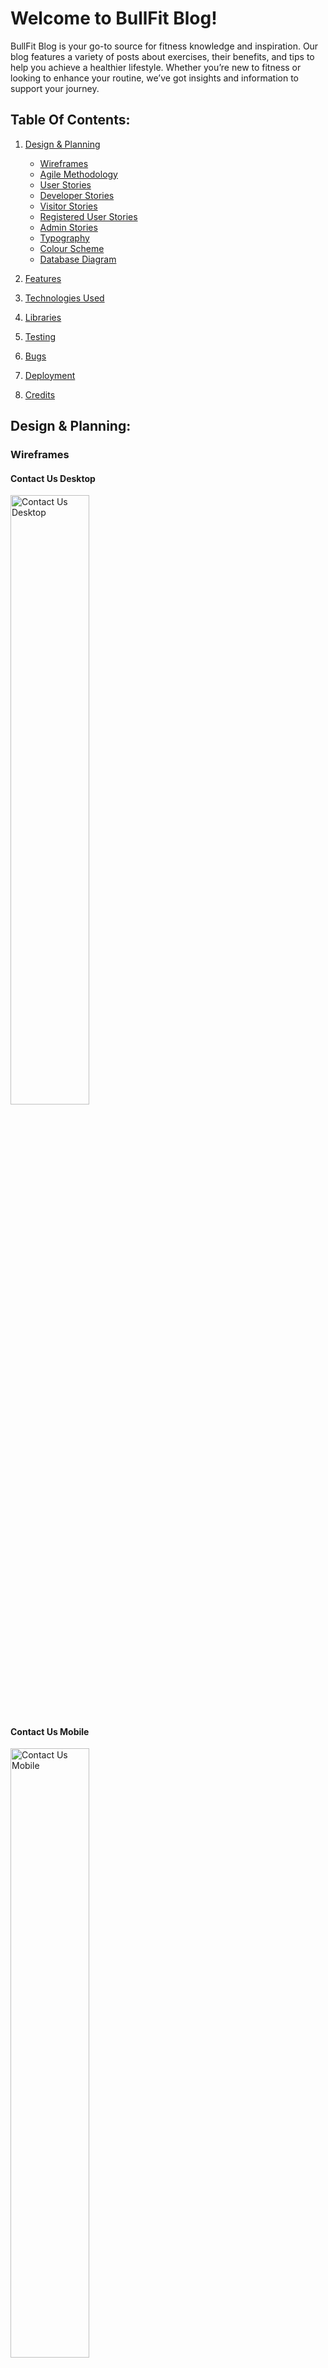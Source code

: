 # Welcome to BullFit Blog!

BullFit Blog is your go-to source for fitness knowledge and inspiration. Our blog features a variety of posts about exercises, their benefits, and tips to help you achieve a healthier lifestyle. Whether you’re new to fitness or looking to enhance your routine, we’ve got insights and information to support your journey.

## Table Of Contents:
1. [Design & Planning](#design-&-planning)
    * [Wireframes](#wireframes)
    * [Agile Methodology](#agile-methodology)
    * [User Stories](#user-stories)
    * [Developer Stories](#developer-stories)
    * [Visitor Stories](#visitor-stories)
    * [Registered User Stories](#registered-user-stories)
    * [Admin Stories](#admin-user-stories)
    * [Typography](#typography)
    * [Colour Scheme](#colour-scheme)
    * [Database Diagram](#database-diagram)
    
2. [Features](#features)
3. [Technologies Used](#technologies-used)
4. [Libraries](#libraries-used)
5. [Testing](#testing)
6. [Bugs](#bugs)
7. [Deployment](#deployment)
8. [Credits](#credits)

## Design & Planning:


### Wireframes

#### Contact Us Desktop

<img src="docs/wireframes/contact_us.webp" alt="Contact Us Desktop" width="50%"/>

#### Contact Us Mobile

<img src="docs/wireframes/mob_contact.webp" alt="Contact Us Mobile" width="50%"/>

#### Edit Comment Desktop

<img src="docs/wireframes/edit_comment.webp" alt="Edit Comment Desktop" width="50%"/>

#### Edit Comment Mobile

<img src="docs/wireframes/mob_edit_comment.webp" alt="Edit Comment Mobile" width="50%"/>

#### Exercise Detail Page Desktop

<img src="docs/wireframes/exercise_detail_page.webp" alt="Exercise Detail Page Desktop" width="50%"/>

#### Exercise Detail Page Mobile User

<img src="docs/wireframes/mob_exercise_detail_page.webp" alt="Exercise Detail Page Mobile" width="50%"/>

#### Exercise Detail Page Mobile Visitor

<img src="docs/wireframes/mob_exercise_detail_visitor.webp" alt="Exercise Detail Page Mobile Visitor" width="50%"/>

#### Homepage Desktop

<img src="docs/wireframes/homepage.webp" alt="Homepage Desktop" width="50%"/>

#### Homepage Mobile

<img src="docs/wireframes/mob_home.webp" alt="Homepage Mobile" width="50%"/>

#### Password Reset Desktop

<img src="docs/wireframes//password_reset.webp" alt="Password Reset Desktop" width="50%"/>

#### Password Reset Mobile

<img src="docs/wireframes//mob_password_reset.webp" alt="Password Reset Mobile" width="50%"/>

#### Password Reset Confirmation Desktop

<img src="docs/wireframes//password_reset_confirmation.webp" alt="Password Reset Confirmation Desktop" width="50%"/>

#### Password Reset Confirmation Mobile

<img src="docs/wireframes//mob_password_reset_confirmation.webp" alt="Password Reset Confirmation Mobile" width="50%"/>

## Agile Methodology

### My Approach to Agile Methodology
As I developed this project, I used the Agile methodology because of its flexibility and iterative process. Agile helped me stay organized and adapt as the project evolved. Working in short, manageable cycles (or "sprints") allowed me to make continuous progress and improve each feature step-by-step. This approach gave me the structure I needed to regularly assess my progress and refine the app as I moved forward.

#### Benefits in Testing for Me:

Agile was especially beneficial for testing each function of my app. Since I worked in small increments, I was able to test each feature thoroughly as I completed it. This brought a lot of advantages:

- Quickly Finding Issues: By testing after each sprint, I caught bugs and issues early, avoiding larger problems down the line.
- Better Quality: Testing in each phase ensured that the app’s functionality met my standards before moving on to the next feature.
- Flexibility: As new ideas or changes came up, I was able to easily adjust the plan without losing track of the overall project.
- Continuous Improvement: Each testing cycle helped me fine-tune the app and my own development process, so I could deliver a more polished final product.

### MoSCoW Prioritization
To keep myself focused, I used the MoSCoW method to prioritize the tasks and features I needed to work on. I broke everything down into:

Must Have: Features that were critical to the app’s core functionality.
- Should Have: Important features that weren’t essential, but added significant value.
- Could Have: Features that would be nice to include if time allowed.
- Won’t Have: Features that I decided not to include in the current version.
This prioritization method helped me stay on track, ensuring that I worked on the most important features first and kept the project manageable.

### Managing with GitHub Projects
I used GitHub Projects to organize my tasks and track my progress. Each project board represented an EPIC (a major part of the app), and I created columns like "To Do," "In Progress," "On Hold," "Done," and "Bugs" to visualize where each task stood. I also used labels to categorize tasks based on their priority and organized them into sprints to stay on track.

### Visualizing Progress with the Kanban Board
I relied on a Kanban board to manage my progress. Seeing my tasks move through different stages—from "To Do" to "Done"—gave me a clear sense of accomplishment and kept me motivated throughout the project. It also helped me ensure that no task was overlooked or forgotten.

## Breaking Down the EPICS
Each Epic in my project represented a major feature or functionality of the platform. By breaking these large tasks into smaller, manageable parts, I was able to tackle each piece step-by-step. This ensured that nothing was left incomplete, and every aspect of the app was thoroughly developed.

- [EPIC 1: Add/Edit or Delete Comments](https://github.com/Nikkig087/bullFit/issues/1#issue-2516139676)
- [EPIC 2: Contact Form Accessible to All Users](https://github.com/Nikkig087/bullFit/issues/2#issue-2516143286)
- [EPIC 3: Admin Can View Reported Comments in Read-Only Mode](https://github.com/Nikkig087/bullFit/issues/3#issue-2516144514)
- [EPIC 4: Registered User Can Report a Comment](https://github.com/Nikkig087/bullFit/issues/4#issue-2516145370)
- [EPIC 5: Create new exercise posts](https://github.com/Nikkig087/bullFit/issues/5#issue-2516146316)
- [EPIC 6: Give my thoughts on a specific exercise](https://github.com/Nikkig087/bullFit/issues/6#issue-2516148571)
- [EPIC 7: View a list of different exercises](https://github.com/Nikkig087/bullFit/issues/7#issue-2516154137)
- [EPIC 8: View specific exercise details](https://github.com/Nikkig087/bullFit/issues/8#issue-2516155408)
- [EPIC 9: Enhanced Contact Form Features](https://github.com/Nikkig087/bullFit/issues/9#issue-2516943963)
- [EPIC 10: File Attachments in Contact Form](https://github.com/Nikkig087/bullFit/issues/10#issue-2516953268)

## User Stories

With an emphasis on delivering a seamless user experience, the goal of this project is to provide a comprehensive platform that serves both visitors and registered users. The platform will allow for the development and maintenance of content, present developer profiles, and provide opportunities for interaction.  The following user stories outline the essential functionalities and the rationale behind them.

*************************************
## Developer Stories


- As a **developer**, I want to **create wireframes** so that I can **visually represent the layout and structure of the application.**

- As a **developer**, I want to **create visually engaging and responsive designs** so that **users can easily navigate the website and access relevant information**.

- As a **developer**, I want to **adopt Agile methodology** so that **I can deliver high quality product that meets the needs of the user.**

- As a **developer**, I want to **install and add basic configurations to Django** so that **I can create a working app**.


- As a **developer**, I want to **the platform to load quickly and respond swiftly to user interactions** so that **users can have a seamless experience**.

- As a **developer**, I want to **ensure that all syntax errors are identified and resolved during the code validation process** so that **the code is free from syntax-related issues**.

- As a **developer**, I want to **maintain thorough documentation** so that **code is maintained seamlessly in future**.

- As a **developer**, I want to **ensure that user stories are thoroughly tested** so that **they meet acceptance criteria and deliver the expected functionality**.

- As a **developer**, I want to **deploy the application to Heroku** so that **it is accessible to users online**.

- As a **developer**, I want to **ensure that application meets performance and accessibility standards** so that **provides a seamless experience for all users and performs optimally**.



*************************************************************
## Visitor Stories

- As a **visitor**, I want to **navigate through the platform effortlessly,** so that **I can find relevant sections and features intuitively.**

- As a **visitor**, I want to **able to register an account** so **I can create an account**.

- As a **visitor**, I want to **provide feedback, report issues, and suggest improvements through a contact form,** so that I can **actively participate in improving the platform and receive support when needed**.

****************************************************

## Registered User Stories

- As a **registered user**, I want to **be able to log in and out of my account** so that **I can use the platform**.

- As a **registered user**, I want to **to be able to reset my password** so that **I do not loose access to my account**.
.

- As a **registered user**, I want to **to be able to comment on posts** so that **provide feedback to authors**.

- As a **registered user**, I want to **to be able to delete and edit comments** so that I can **control my engagement on the platform**.


## Admin User Stories

- As an **admin user**, I want **the ability to perform all CRUD (Create, Read, Update, Delete) operations** so that **manually manage, control and edit content**.

- As an **admin user**, I want to **approve comments and posts** so that **I can ensure content quality and appropriateness before it is published**.

## Website Goals and Objectives

* Enhance User Experience:
   - Build a powerful yet user-friendly interface that reflects the strength and energy of the BullFit brand.
   - Ensure seamless performance across all devices, making the platform fully responsive and accessible.
   - Empower users to engage with content by creating, editing, deleting, and reporting comments.
   - Incorporate features like content liking and favoriting to boost user interaction and community engagement.

* Optimize Performance and Accessibility:
   - Fine-tune the platform for lightning-fast load times and smooth user interactions.
   - Meet and exceed accessibility standards, ensuring BullFit is inclusive for all users.

* Support Continuous Improvement and Scalability:
  - Adopt Agile development practices to continuously deliver high-quality features.
  - Design the database and infrastructure to handle growth and increased user activity.

* Enable Growth and Continuous Innovation:
   - Adopt Agile development techniques to continuously roll out high-impact features.

* Encourage Community and Feedback:
  - Provide mechanisms for users to give feedback, report issues, and suggest improvements.
  - Actively engage with user feedback to improve the platform continuously.

* Strengthen Security and Reliability
   - Implement rock-solid authentication and authorization to protect users.
   - Regularly test and refine the platform to ensure BullFit stays stable, secure, and reliable.

## Target Audience

- Developers
- Health and Fitness Coaches
- General Visitors
- Families and Educators
- Sports Enthusiasts

[Back to top](#contents)

## Typography
I utilized Times New Roman for my site as this font is the most browser compatible font.

## Colour Scheme
I chose a brown and burlywood color scheme for the website to create a specific atmosphere that resonates with both trust and confidence. Brown, being an earthy tone, is often associated with feelings of warmth, calm, and stability. When visitors come to the site, I want them to feel grounded and reassured, almost as if the site itself is something solid and dependable. Brown has that quality of being strong yet inviting, which helps in building a sense of trust in the information presented. It subtly conveys that the content is reliable and backed by a firm foundation.

On the other hand, Burlywood brings a different energy to the design. Known for its associations with subtle sophistication and warmth, I want to use burlywood to signal the richness of the knowledge available on the site. Whether visitors are exploring the benefits of different exercises or learning new techniques, the use of burlywood is meant to inspire confidence. It’s there to communicate that the knowledge shared is valuable and that by engaging with it, users can feel empowered to try new things and experiment with their fitness journey.

In combining these two colors, I aim to create an experience where users not only feel they are accessing trustworthy and solid information but are also encouraged to take bold, confident steps in applying what they learn. Brown sets the stage with a calm, reliable foundation, while burlywood brings in a sense of warmth and assurance to explore new possibilities. Together, these colors balance warmth and sophistication, creating a space that feels both welcoming and empowering.

<img src="docs/colour/colour_palette.webp" alt="Colour Palette" width="50%"/>

## DataBase Diagram

The project's data model is based on an Entity-Relationship Diagram (ERD) that maps out the relationships between the different Django models. At the core is the User model, which extends Django's default User class with fields like id, username, password, and email. Each user can create Exercises that include attributes such as title, description, two levels of detailed descriptions, and images (handled by Cloudinary fields). Exercises are tied to the user who created them through a Foreign Key.

Users can also leave Comments on exercises, with fields for the content of the comment, when it was created, and whether it’s been approved. Additionally, users can report comments by filing CommentReports, which link both the user and the specific comment in question. There’s also a ContactMessage model, which allows visitors to send messages to the site admins.

In terms of relationships, a User can have multiple Exercises, Comments, and CommentReports (one-to-many relationships). Similarly, an Exercise can have many Comments, and a Comment can have multiple CommentReports. The ERD lays this out clearly, showing how the different models connect and interact.

<img src="docs/erd/erd.png" alt="ERD Diagram" width="50%"/> 

## Features:

### Navigation
The Navigation Bar contains the Company Name, links to the Home page, Register Page and Login Page.
#### Navigation Desktop for user not logged in

<img src="docs/screenshots/nav_desktop.webp" alt="Navigation Desktop" width="50%"/> 

#### Navigation Mobile for user not logged in

<img src="docs/screenshots/nav_mobile.webp" alt="Navigation Mobile" width="50%"/> 


#### Navigation Desktop for user logged in

<img src="docs/screenshots/nav_desktop_loggedin.webp" alt="Navigation Desktop Logged In" width="50%"/> 

#### Navigation Mobile for user logged in

<img src="docs/screenshots/nav_mobile_loggedin.webp" alt="Navigation Mobile Logged In" width="50%"/> 

#### Footer

<img src="docs/screenshots/footer.webp" alt="Footer" width="50%"/> 

#### Home-page Desktop

<img src="docs/screenshots/home_desktop.webp" alt="Home-page Desktop" width="50%"/> 

#### Home-page Mobile

<img src="docs/screenshots/home_mobile.webp" alt="Home-page Mobile" width="50%"/> 

#### Exercise Details Page Desktop

<img src="docs/screenshots/exercise_detail_desktop.webp" alt="Exercise Details Desktop" width="50%"/>

#### Exercise Details Page Mobile

<img src="docs/screenshots/exercise_detail_mobile.webp" alt="Exercise Details Mobile" width="50%"/>

### CRUD User
#### Create Comment Desktop Page

<img src="docs/screenshots/comment_desktop.webp" alt="Comments Desktop" width="50%"/>

#### Create Comment Mobile Page

<img src="docs/screenshots/comment_mobile.webp" alt="Comments Mobile" width="50%"/>

#### Edit Comment Desktop Page

<img src="docs/screenshots/edit_comment_desktop.webp" alt="Edit Comment Desktop" width="50%"/>

#### Edit Comment Mobile Page

<img src="docs/screenshots/edit_comment_mob.webp" alt="Edit Comment Mobile" width="50%"/>

#### Delete Comment Page

<img src="docs/screenshots/delete_comment.webp" alt="Delete Comment" width="50%"/>

#### Report Comment Page
Note you must be a registered User to log a comment if not then you will be redirected to the login page as per the view snippet below.  Here you can register or sign in, there is also an option to recover your password if you have forgotten it.

![Javascript for redirecting part one](docs/screenshots/reportjs_redirect_onload.webp)

![Javascript for redirecting part two](docs/screenshots/reportjs_redirect_submission.webp)

### CRUD Admin
#### Create Exercise Post 

<img src="docs/screenshots/create_exercise_admin.webp" alt="Create Exercise Post in Admin Panel" width="50%"/>

#### Edit Exercise Post 

<img src="docs/screenshots/update_exercise_admin.webp" alt="Edit Exercise Post in Admin Panel" width="50%"/>

#### Delete Exercise Comment 

<img src="docs/screenshots/delete_comment_admin.webp" alt="Delete Exercise Post in Admin Panel" width="50%"/>

#### Approve Comment 

<img src="docs/screenshots/approve_comment_admin.webp" alt="Approve Comment for Post in Admin Panel" width="50%"/>

#### Login Page Admin

<img src="docs/screenshots/login_screen_admin.webp" alt="Login Page Admin" width="50%"/>

![Login Page Admin](docs/screenshots/login_screen_admin.webp)

#### Sign in Page Desktop

<img src="docs/screenshots/signin_desktop.webp" alt="Sign-in Page Desktop" width="50%"/>

#### Login Page Mobile

<img src="docs/screenshots/signin_mob.webp" alt="Sign-in Page Mobile" width="50%"/>

### Sign Up Page Desktop

<img src="docs/screenshots/signup_desktop.webp" alt="Sign-Up Page Desktop" width="50%"/>

### Sign Up Page Mobile

<img src="docs/screenshots/signup_mob.webp" alt="Sign-Up Page Mobile" width="50%"/>

### Password Reset Page Desktop

<img src="docs/screenshots/password_reset_desktop.webp" alt="Password Reset Page Desktop" width="50%"/>

### Password Reset Page Mobile

<img src="docs/screenshots/password_reset_mob.webp" alt="Password Reset Page Mobile" width="50%"/>

### Password Reset Confirmation Page Desktop

<img src="docs/screenshots/password_reset_confirmation_desktop.webp" alt="Password Reset Confirmation Page Desktop" width="50%"/>

### Password Reset Confirmation Page Mobile

<img src="docs/screenshots/password_reset_confirmation_mob.webp" alt="Password Reset Confirmation Page Mobile" width="50%"/>

### 404 Page Desktop

<img src="docs/screenshots/page404_desktop.webp" alt="Page 404 Desktop" width="50%"/>

### 404 Page Mobile

<img src="docs/screenshots/page404_mob.webp" alt="Page 404 Mobile" width="50%"/>

### Admin Create User

<img src="docs/screenshots/admin_create_user.webp" alt="Create User Admin Panel" width="50%"/>

### Admin Update User

<img src="docs/screenshots/admin_update_user.webp" alt="Update User Admin Panel" width="50%"/>

### Admin Delete User

<img src="docs/screenshots/admin_delete_user.webp" alt="Delete User Admin Panel" width="50%"/>

### Admin Update exercise

<img src="docs/screenshots/update_exercise_admin.webp" alt="Update Exercise Admin Panel" width="50%"/>



## Technologies Used

* [Python](https://en.wikipedia.org/wiki/Python_(programming_language)) - Provides the backend functionality for the site.
* [HTML5](https://en.wikipedia.org/wiki/HTML) - Provides the content and structure for the website.
* [CSS3](https://en.wikipedia.org/wiki/CSS) - Provides the styling for the website.
* [JavaScript](https://en.wikipedia.org/wiki/JavaScript) - Provides interactive elements of the website

## Frameworks & Software
* [Gitpod](http://gitpod.io) - Cloud based IDE
* [Bootstrap](https://getbootstrap.com/) - A CSS framework that helps building solid, responsive, mobile-first sites
* [Django](https://www.djangoproject.com/) - A model-view-template framework used to create the Review | Alliance site
* [balsamiq](https://balsamiq.com/) - Used to create the wireframe.
* [Github](https://github.com/) - Used to host and edit the website.
* [Heroku](https://en.wikipedia.org/wiki/Heroku) - A cloud platform that the application is deployed to.
* [Lighthouse](https://developer.chrome.com/docs/lighthouse/overview/) - Used to test performance of site.
* [Am I responsive](https://ui.dev/amiresponsive) - Used for responsiveness check.
* [Font Awesome](https://fontawesome.com/search?q=x&o=r)) - Used to create the social media icons.
* [Google Chrome DevTools](https://developer.chrome.com/docs/devtools/) - Used to debug and test responsiveness.
* [HTML Validation](https://validator.w3.org/) - Used to validate HTML code
* [CSS Validation](https://jigsaw.w3.org/css-validator/) - Used to validate CSS code
* [PEP8 Validation](http://pep8online.com/) - Used to validate code
* [JSHint Validation](https://jshint.com/) - Used to validate JavaScript code

## Testing
### Lighthouse Homepage Desktop Test
![Lighthouse Homepage Testing Desktop](docs/testing/lighthouse_desktop_exercise_home.webp)
### Lighthouse Homepage Mobile Test
![Lighthouse Homepage Testing Mobile](docs/testing/lighthouse_mob_exercise_home.webp)
### Lighthouse Exercise Detail Desktop Test
![Lighthouse Homepage Testing Desktop](docs/testing/lighthouse_desktop_exercise_detail.webp)
### Lighthouse Exercise Detail Mobile Test
![Lighthouse Homepage Testing Mobile](docs/testing/lighthouse_mob_exercise_detail.webp)


### Responsiveness
![Am I Responsive Testing](docs/testing/amiresponsive.webp)
### Code Validation
#### Jigsaw W3C Testing
![Jigsaw W3C Testing](docs/testing/jigsaw_w3ctesting.webp)
#### HTML W3C Testing
![HTML W3C Testing](docs/testing/html_w3ctesting.webp)
#### JSHint Testing
##### Comments.js
![Comments JSHint Testing](docs/testing/jshint_commentsjs.webp)
##### Contact.js
![Contact JSHint Testing](docs/testing/jshint_contactjs.webp)
##### Report.js
![Report JSHint Testing](docs/testing/jshint_reportjs.webp)
#### CI Python Linter Testing (pep8)
##### Admmin.py
![Admin.py](docs/testing/adminpy_pep8.webp)
##### forms.py
![Forms.py](docs/testing/formspy_pep8.webp)
##### Models.py
![Models.py](docs/testing/modelspy_pep8.webp)
##### Urls.py
![Urls.py](docs/testing/urlspy_pep8.webp)
##### Views.py
![Views.py](docs/testing/viewspy_pep8.webp)

### Automated Testing
Refer to Feature Screenshots and also automated testing for confirmation of successful testing.
[Automated Testing](tests.md)
### Manual Testing User Stories

| **User Story** | **Test** | **Pass** |
| --- | --- | :---: |
| As a developer, I want to create wireframes so that I can visually represent the layout and structure of the application. | Verify wireframes match the final structure and design of the platform. | ✓ |
| As a developer, I want to design a database schema so that I can efficiently store and manage platform content, ensuring optimal performance, scalability, and flexibility. | Test if the database schema supports content creation, retrieval, update, and deletion without errors. | ✓ |
| As a developer, I want to create visually engaging and responsive designs so that users can easily navigate the website and access relevant information. | Check if the website layout is responsive on different devices (mobile, tablet, desktop). | ✓ |
| As a developer, I want to adopt Agile methodology so that I can deliver high-quality product that meets the needs of the user. | Confirm that user stories are broken down into manageable tasks, and functionality is delivered incrementally. | ✓ |
| As a developer, I want to install and add basic configurations to Django so that I can create a working app. | Ensure Django is installed correctly and that the app starts without issues. | ✓ |
| As a developer, I want to deploy to Heroku so that I can verify initial setup. | Test if the initial deployment to Heroku is successful, and the app runs as expected online. | ✓ |
| As a developer, I want the platform to load quickly and respond swiftly to user interactions so that users can have a seamless experience. | Measure load times and check responsiveness of user actions across pages. | ✓ |
| As a developer, I want to ensure that all syntax errors are identified and resolved during the code validation process so that the code is free from syntax-related issues. | Run a syntax checker and ensure no syntax errors remain in the codebase. | ✓ |
| As a developer, I want to maintain thorough documentation so that code is maintained seamlessly in the future. | Verify that all major functions and components have corresponding documentation. | ✓ |
| As a developer, I want to ensure that user stories are thoroughly tested so that they meet acceptance criteria and deliver the expected functionality. | Test each user story to confirm they meet acceptance criteria and function as intended. | ✓ |
| As a developer, I want to deploy the application to Heroku so that it is accessible to users online. | Test if the app is accessible through its Heroku URL and functions correctly. | ✓ |
| As a developer, I want to ensure that the application meets performance and accessibility standards so that it provides a seamless experience for all users and performs optimally. | Run performance checks (e.g., Lighthouse), test for accessibility compliance (e.g., WCAG standards). | ✓ |
| As a developer, I want to update my profile information so that I can keep my information current and accurate. | Test the update functionality for developer profiles, ensuring changes reflect immediately. | ✓ |
| As a visitor, I want to navigate through the platform effortlessly, so that I can find relevant sections and features intuitively. | Test navigation across all sections of the platform, ensuring it’s intuitive and easy to use. | ✓ |
| As a visitor, I want to register an account so I can create an account. | Test the registration form and confirm the user can successfully create an account. | ✓ |
| As a visitor, I want to provide feedback, report issues, and suggest improvements through a contact form, so that I can actively participate in improving the platform and receive support when needed. | Submit the contact form and ensure it reaches the intended recipient or displays a confirmation. | ✓ |
| As a registered user, I want to be able to log in and out of my account so that I can use the platform. | Test the login and logout functionality, ensuring it works correctly and updates the session. | ✓ |
| As a registered user, I want to be able to reset my password so that I do not lose access to my account. | Test the password reset functionality by requesting a password reset link and updating the password. | ✓ |
| As a registered user, I want to be able to comment on posts so that I can provide feedback to authors. | Test adding a comment to a post and ensure it is visible after submission. | ✓ |
| As a registered user, I want to be able to delete and edit comments so that I can control my engagement on the platform. | Test the edit and delete functionality for comments, ensuring both actions work as expected. | ✓ |
| As an admin user, I want the ability to perform all CRUD (Create, Read, Update, Delete) operations so that I can manually manage, control, and edit content. | Test CRUD operations across the platform, ensuring the admin user can manage all content as intended. | ✓ |
| As an admin user, I want to approve comments and posts so that I can ensure content quality and appropriateness before it is published. | Test the approval process for both comments and posts, verifying they only go live after approval. | ✓ |

### Manual Testing features

| **Feature** | **Test** | **Pass** |
| --- | --- | :---: |
| User Registration | Test if users can create an account successfully with valid credentials. | ✓ |
| User Login | Test if users can log in with valid credentials and see their profile. | ✓ |
| Password Reset | Test if users can request and reset their password using the password recovery feature. | ✓ |
| Navigation | Test if all navigation links and menus lead to the correct pages without broken links. | ✓ |
| Add/Edit/Delete Post | Test the ability to create, edit, and delete a post. Ensure changes reflect immediately. | ✓ |
| Commenting on Posts | Test if users can add comments to posts. Ensure comments appear immediately. | ✓ |
| Edit/Delete Own Comments | Test if users can edit and delete their own comments, but not comments made by others. | ✓ |
| Search Functionality | Test if the search feature works and returns relevant results. | ✓ |
| Contact Form Submission | Test if the contact form submits correctly and confirmation is received. | ✓ |
| Page Load Time | Measure the page load time to ensure it’s within an acceptable range for user experience. | ✓ |
| Mobile Responsiveness | Test if the platform is fully responsive on different screen sizes (mobile, tablet, desktop). | ✓ |
| Admin CRUD Operations | Test if the admin user can perform Create, Read, Update, and Delete actions on all platform content. | ✓ |
| Content Approval System | Test if the admin user can approve comments/posts before they are publicly visible. | ✓ |
| Admin Search Functionality | Test if the admin can search for exercises, comments, and comment reports efficiently through the admin panel. | ✓ |

## To Do
Images are not high quality therefore I would like to have a professional photographer for a real world website.  Also when password reset is completed, the email functionality is not fully set up however the terminal does confirm the functionality of the submission.
![Password Reset Message](docs/testing/password_reset_message.webp)

## Bugs
## Deployment
This website is deployed to Heroku from a GitHub repository, the following steps were taken:

#### Creating Repository on GitHub
- First make sure you are signed into [Github](https://github.com/) and go to the code institutes template, which can be found [here](https://github.com/Code-Institute-Org/gitpod-full-template).
- Then click on **use this template** and select **Create a new repository** from the drop-down. Enter the name for the repository and click **Create repository from template**.
- Once the repository was created, I clicked the green **gitpod** button to create a workspace in gitpod so that I could write the code for the site.

#### Creating an app on Heroku
- After creating the repository on GitHub, head over to [heroku](https://www.heroku.com/) and sign in.
- On the home page, click **New** and **Create new app** from the drop down.
- Give the app a name(this must be unique) and select a **region** I chose **Europe** as I am in Europe, Then click **Create app**.

#### Create a database 
- Log into [CIdatabase maker](https://www.heroku.com/](https://dbs.ci-dbs.net/))
- add your email address in input field and submit the form
- open database link in your email
- paste dabase URL in your DATABASE_URL variable in env.py file and in Heroku config vars

#### Deploying to Heroku.
- Head back over to [heroku](https://www.heroku.com/) and click on your **app** and then go to the **Settings tab**
- On the **settings page** scroll down to the **config vars** section and enter the **DATABASE_URL** which you will set equal to the elephantSQL URL, create **Secret key** this can be anything,
**CLOUDINARY_URL** this will be set to your cloudinary url and finally **Port** which will be set to 8000.
- Then scroll to the top and go to the **deploy tab** and go down to the **Deployment method** section and select **Github** and then sign into your account.
- Below that in the **search for a repository to connect to** search box enter the name of your repository that you created on **GitHub** and click **connect**
- Once it has been connected scroll down to the **Manual Deploy** and click **Deploy branch** when it has deployed you will see a **view app** button below and this will bring you to your newly deployed app.
- Please note that when deploying manually you will have to deploy after each change you make to your repository.
## Credits
Colour Palette designed using [coolors.co](https://coolors.co/312118-ffffff-d3c27e-000000)
Icons for social medaia using [fontawesome.com](https://fontawesome.com/search?q=x&o=r)
Images used from [freepik.com](https://www.freepik.com/) and [pexels.com](https://www.pexels.com/)

